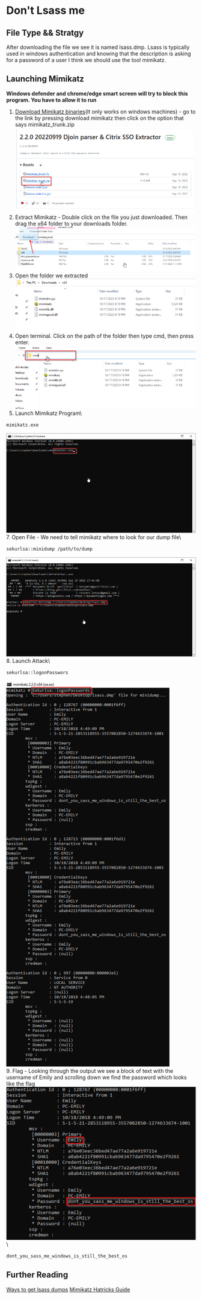 # Don't Lsass me

## File Type && Stratgy
After downloading the file we see it is named lsass.dmp. Lsass is typically used in windows authentication and knowing that the description is asking for a password of a user I think we should use the tool mimikatz.

## Launching Mimikatz
**Windows defender and chrome/edge smart screen will try to block this program. You have to allow it to run**
1. [Download Mimikatz binaries](https://github.com/gentilkiwi/mimikatz/releases)(It only works on windows machines) - go to the link by pressing download mimikatz then click on the option that says mimikatz_trunk.zip\
![mimidown](MimikatzDownload.png)
2. Extract Mimikatz - Double click on the file you just downloaded. Then drag the x64 folder to your downloads folder.\
![extract](extractmimi.png)
3. Open the folder we extracted\
![folderopen](folderopen.png)
4. Open terminal. Click on the path of the folder then type cmd, then press enter.\
![pathcm](pathcmd.png)
5. Launch Mimikatz Program\
```bash
mimikatz.exe
```
![launch](launch2.png)
7. Open File - We need to tell mimikatz where to look for our dump file\
```bash
sekurlsa::minidump /path/to/dump
```
![mimilock](mimilock.png)
8. Launch Attack\
```bash
sekurlsa::logonPasswors
```
![logonpass](LongOutput.png)\
9. Flag - Looking through the output we see a block of text with the username of Emily and scrolling down we find the password which looks like the flag\
![flag](Flag.png)\
```bash
dont_you_sass_me_windows_is_still_the_best_os
```

## Further Reading
[Ways to get lsass dumps](https://crypt0ace.github.io/posts/Dumping-Lsass/#:~:text=Mimikatz%20is%20a%20very%20popular,extract%20the%20plain%20text%20passwords.)
[Mimikatz Hatricks Guide](https://book.hacktricks.xyz/windows-hardening/stealing-credentials/credentials-mimikatz)
